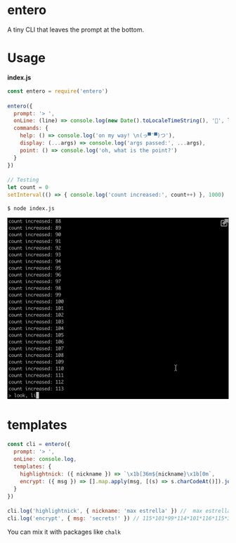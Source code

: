 # entero

A tiny CLI that leaves the prompt at the bottom.

# Usage

**index.js**
```javascript
const entero = require('entero')

entero({
  prompt: '> ',
  onLine: (line) => console.log(new Date().toLocaleTimeString(), '💬', line),
  commands: {
    help: () => console.log('on my way! \n(っ▀¯▀)つ'),
    display: (...args) => console.log('args passed:', ...args),
    point: () => console.log('oh, what is the point?')
  }
})

// Testing
let count = 0
setInterval(() => { console.log('count increased:', count++) }, 1000)

```
```
$ node index.js
```

![](entero.gif)

# templates

```javascript
const cli = entero({
  prompt: '> ',
  onLine: console.log,
  templates: {
    highlightnick: ({ nickname }) => `\x1b[36m${nickname}\x1b[0m`,
    encrypt: ({ msg }) => [].map.apply(msg, [(s) => s.charCodeAt()]).join('*')
  }
})

cli.log('highlightnick', { nickname: 'max estrella' }) //  max estrella  **cyan**
cli.log('encrypt', { msg: 'secrets!' }) // 115*101*99*114*101*116*115*33
```

You can mix it with packages like `chalk`

